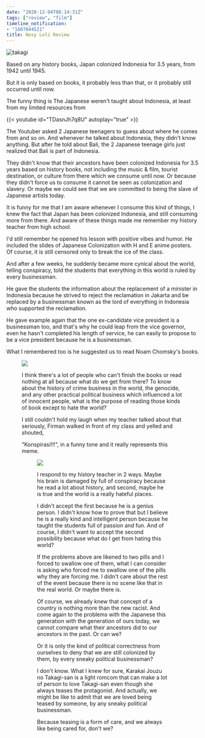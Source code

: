 ```yaml
---
date: "2020-12-04T08:14:31Z"
tags: ["review", "film"]
timeline_notification:
- "1607044521"
title: Nosy Loli Review
---
```



![takagi](https://catatankemalasan.files.wordpress.com/2020/11/ej5fzeovcaidsfn.jpeg?w=680)

Based on any history books, Japan colonized Indonesia for 3.5 years, from 1942 until 1945.

But it is only based on books, it probably less than that, or it probably still occurred until now.

The funny thing is The Japanese weren't taught about Indonesia, at least from my limited resources from 

{{< youtube id="TDasnJh7q8U" autoplay="true" >}}

The Youtuber asked 2 Japanese teenagers to guess about where he comes from and so on. And whenever he talked about Indonesia, they didn't know anything. But after he told about Bali, the 2 Japanese teenage girls just realized that Bali is part of Indonesia.

They didn't know that their ancestors have been colonized Indonesia for 3.5 years based on history books, not including the music & film, tourist destination, or culture from there which we consume until now. Or because they didn't force us to consume it cannot be seen as colonization and slavery. Or maybe we could see that we are committed to being the slave of Japanese artists today.

It is funny for me that I am aware whenever I consume this kind of things, I knew the fact that Japan has been colonized Indonesia, and still consuming more from there. And aware of these things made me remember my history teacher from high school.

I'd still remember he opened his lesson with positive vibes and humor. He included the slides of Japanese Colonization with H and E anime posters. Of course, it is still censored only to break the ice of the class.

And after a few weeks, he suddenly became more cynical about the world, telling conspiracy, told the students that everything in this world is ruled by every businessman.

He gave the students the information about the replacement of a minister in Indonesia because he strived to reject the reclamation in Jakarta and be replaced by a businessman known as the lord of everything in Indonesia who supported the reclamation.

He gave example again that the one ex-candidate vice president is a businessman too, and that's why he could leap from the vice governor, even he hasn't completed his length of service, he can easily to propose to be a vice president because he is a businessman.

What I remembered too is he suggested us to read Noam Chomsky's books. <figure class="wp-block-image size-large">

![](https://catatankemalasan.files.wordpress.com/2020/11/ej5hbryvgaattfv.png?w=452)

I think there's a lot of people who can't finish the books or read nothing at all because what do we get from there? To know about the history of crime business in the world, the genocide, and any other practical political business which influenced a lot of innocent people, what is the purpose of reading those kinds of book except to hate the world?

I still couldn't hold my laugh when my teacher talked about that seriously, Firman walked in front of my class and yelled and shouted,

"Konspirasi!!!", in a funny tone and it really represents this meme.<figure class="wp-block-image size-large">

![](https://catatankemalasan.files.wordpress.com/2020/11/ej5jsm7u4aanhgh.jpeg?w=522)

I respond to my history teacher in 2 ways. Maybe his brain is damaged by full of conspiracy because he read a lot about history, and second, maybe he is true and the world is a really hateful places.

I didn't accept the first because he is a genius person. I didn't know how to prove that but I believe he is a really kind and intelligent person because he taught the students full of passion and fun. And of course, I didn't want to accept the second possibility because what do I get from hating this world?

If the problems above are likened to two pills and I forced to swallow one of them, what I can consider is asking who forced me to swallow one of the pills why they are forcing me. I didn't care about the rest of the event because there is no scene like that in the real world. Or maybe there is.

Of course, we already knew that concept of a country is nothing more than the new racist. And come again to the problems with the Japanese this generation with the generation of ours today, we cannot compare what their ancestors did to our ancestors in the past. Or can we?

Or it is only the kind of political correctness from ourselves to deny that we are still colonized by them, by every sneaky political businessman?

I don't know. What I knew for sure, Karakai Jouzu no Takagi-san is a light romcom that can make a lot of person to love Takagi-san even though she always teases the protagonist. And actually, we might be like to admit that we are loved being teased by someone, by any sneaky political businessman.

Because teasing is a form of care, and we always like being cared for, don't we?